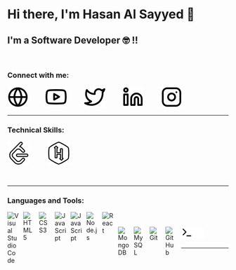 # Hi there, I'm Hasan Al Sayyed 👋 


## I'm a Software Developer 🤓 !!

<br />

### Connect with me:

[![website](./img/globe-light.svg)](https://hasan-alsayyed.netlify.app/)
&nbsp;&nbsp;  &nbsp;&nbsp;  &nbsp;&nbsp;
[![youtube](./img/youtube-light.svg)](https://www.youtube.com/channel/UCCEFgoaAKr3XVUiz_kKp1EQ)
&nbsp;&nbsp;  &nbsp;&nbsp;  &nbsp;&nbsp;
[![twitter](./img/twitter-light.svg)](https://twitter.com/Hasan__961)
&nbsp;&nbsp;  &nbsp;&nbsp;  &nbsp;&nbsp;
[![linkedin](./img/linkedin-light.svg)](https://www.linkedin.com/in/hasan-al-sayyed/)
&nbsp;&nbsp;  &nbsp;&nbsp;  &nbsp;&nbsp;
[![instagram](./img/instagram-light.svg)](https://www.instagram.com/hasan_alsayyed/)

---

### Technical Skills:

[![](./img/leetcode.svg)](https://leetcode.com/hasanalsayyed651998/)
&nbsp;&nbsp;  &nbsp;&nbsp;  &nbsp;&nbsp;
[![](./img/hackerrank.svg)](https://www.linkedin.com/in/hasan-al-sayyed/)

<br />

---

### Languages and Tools:

<img align="left" alt="Visual Studio Code" width="26px" src="https://cdn.jsdelivr.net/gh/devicons/devicon/icons/vscode/vscode-original.svg" style="padding-right:10px;" />
<img align="left" alt="HTML5" width="26px" src="https://cdn.jsdelivr.net/gh/devicons/devicon/icons/html5/html5-original.svg" style="padding-right:10px;" />
<img align="left" alt="CSS3" width="26px" src="https://cdn.jsdelivr.net/gh/devicons/devicon/icons/css3/css3-original.svg" style="padding-right:10px;" />
<img align="left" alt="JavaScript" width="26px" src="https://cdn.jsdelivr.net/gh/devicons/devicon/icons/javascript/javascript-original.svg" style="padding-right:10px;" />
<img align="left" alt="JavaScript" width="26px" src="https://cdn.jsdelivr.net/gh/devicons/devicon/icons/java/java-original.svg" style="padding-right:10px;" />
<img align="left" alt="Node.js" width="26px" src="https://cdn.jsdelivr.net/gh/devicons/devicon/icons/nodejs/nodejs-original.svg" style="padding-right:10px;" />
<img align="left" alt="React" width="26px" src="https://cdn.jsdelivr.net/gh/devicons/devicon/icons/react/react-original.svg" style="padding-right:10px;" />
<br /><br />
<img align="left" alt="MongoDB" width="26px" src="https://cdn.jsdelivr.net/gh/devicons/devicon/icons/mongodb/mongodb-original.svg" style="padding-right:10px;" />
<img align="left" alt="MySQL" width="26px" src="https://cdn.jsdelivr.net/gh/devicons/devicon/icons/mysql/mysql-original.svg" style="padding-right:10px;" />
<img align="left" alt="Git" width="26px" src="https://cdn.jsdelivr.net/gh/devicons/devicon/icons/git/git-original.svg" style="padding-right:10px;" />

<img align="left" alt="GitHub" width="26px" src="https://user-images.githubusercontent.com/3369400/139448065-39a229ba-4b06-434b-bc67-616e2ed80c8f.png" style="padding-right:10px;" />
<img align="left" alt="Terminal" width="26px" src="./img/terminal-light.svg" />
<img align="left" alt="Terminal" width="26px" src="./img/terminal-dark.svg" />

<br />
<br />

---


[website]: https://hasan-alsayyed.netlify.app/
[twitter]: https://twitter.com/Hasan__961
[youtube]: https://www.youtube.com/channel/UCCEFgoaAKr3XVUiz_kKp1EQ
[instagram]: https://www.instagram.com/hasan_alsayyed/
[linkedin]: https://www.linkedin.com/in/hasan-al-sayyed/

